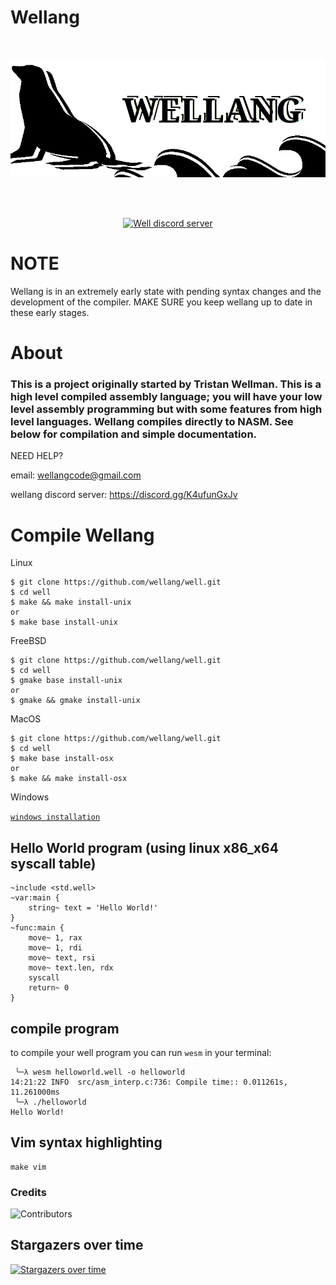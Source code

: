 # Wellang

<div align="center">
  <br />
  <p>
    <a href="https://github.com/wellang/wellang.git"><img src="https://github.com/wellang/well/blob/main/wellang.png" width="800" alt="wellang" /></a>
  </p>
  <br />
  <p>
    <br> <a href="https://discord.gg/3mdNFb8ZyE"><img src="https://img.shields.io/discord/957338481108074517?color=5865F2&logo=discord&logoColor=white" alt="Well discord server" /></a> </br>
  </p>
</div>

# NOTE

Wellang is in an extremely early state with pending syntax changes and the development of the compiler. MAKE SURE you keep wellang up to date in these early stages.

# About
	
### This is a project originally started by Tristan Wellman. This is a high level compiled assembly language; you will have your low level assembly programming but with some features from high level languages. Wellang compiles directly to NASM. See below for compilation and simple documentation.

NEED HELP?

email: wellangcode@gmail.com

wellang discord server: https://discord.gg/K4ufunGxJv

# Compile Wellang

Linux

```
$ git clone https://github.com/wellang/well.git
$ cd well
$ make && make install-unix
or
$ make base install-unix
```

FreeBSD

```
$ git clone https://github.com/wellang/well.git
$ cd well
$ gmake base install-unix
or
$ gmake && gmake install-unix
```

MacOS

```
$ git clone https://github.com/wellang/well.git
$ cd well
$ make base install-osx
or
$ make && make install-osx
```

Windows

[`windows installation`](windows/WINDOWS.md)

## Hello World program (using linux x86_x64 syscall table)

```
~include <std.well>
~var:main {
	string~ text = 'Hello World!'
}
~func:main {
	move~ 1, rax
	move~ 1, rdi
	move~ text, rsi
	move~ text.len, rdx
	syscall
	return~ 0
}
```

## compile program
to compile your well program you can run ``wesm`` in your terminal:
```
 ╰─λ wesm helloworld.well -o helloworld
14:21:22 INFO  src/asm_interp.c:736: Compile time:: 0.011261s, 11.261000ms
 ╰─λ ./helloworld
Hello World!
```

## Vim syntax highlighting
```
make vim
```

### Credits
![Contributors](https://contrib.rocks/image?repo=wellang/well)

## Stargazers over time

[![Stargazers over time](https://starchart.cc/wellang/well.svg)](https://starchart.cc/wellang/well)

